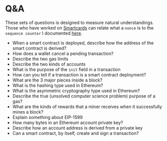 # Q&A

These sets of questions is designed to measure natural understandings. Those who have worked on [Smartcards](https://en.wikipedia.org/wiki/Smart_card) can relate what a `nonce` is to 
the `sequence counter` I documented [here](https://ref.gitbook.io/notes/java-card/scp02).

- When a smart contract is deployed, describe how the address of the smart contract is derived?
- How does a wallet cancel a pending transaction?
- Describe the two gas limits
- Describe the two kinds of accounts
- What is the purpose of the `init` field in a transaction
- How can you tell if a transaction is a smart contract deployment?
- What are the 3 major pieces inside a block?
- What is the hashing type used in Ethereum?
- What is the asymmetric cryptography type used in Ethereum?
- Describe the true (unsolved computer science problem) purpose of a gas?
- What are the kinds of rewards that a miner receives when it successfully mines a block?
- Explain something about EIP-1599
- How many bytes in an Ethereum account private key?
- Describe how an account address is derived from a private key
- Can a smart contract, by itself, create and sign a transaction?

